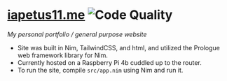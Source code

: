 # [iapetus11.me](https://iapetus11.me) ![Code Quality](https://www.codefactor.io/repository/github/iapetus-11/iapetus11.me/badge)
*My personal portfolio / general purpose website*

* Site was built in Nim, TailwindCSS, and html, and utilized the Prologue web framework library for Nim.
* Currently hosted on a Raspberry Pi 4b cuddled up to the router.
* To run the site, compile `src/app.nim` using Nim and run it.
